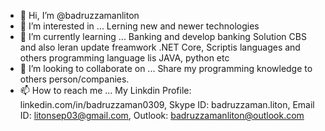 - 👋 Hi, I’m @badruzzamanliton
- 👀 I’m interested in ... Lerning new and newer technologies
- 🌱 I’m currently learning ... Banking and develop banking Solution CBS and also leran update freamwork .NET Core, Scriptis languages and others programming language lis JAVA, python etc
- 💞️ I’m looking to collaborate on ... Share my programming knowledge to others person/companies.
- 📫 How to reach me ... My Linkdin Profile: linkedin.com/in/badruzzaman0309, Skype ID: badruzzaman.liton, Email ID: litonsep03@gmail.com, Outlook: badruzzamanliton@outlook.com

<!---
badruzzamanliton/badruzzamanliton is a ✨ special ✨ repository because its `README.md` (this file) appears on your GitHub profile.
You can click the Preview link to take a look at your changes.
--->
